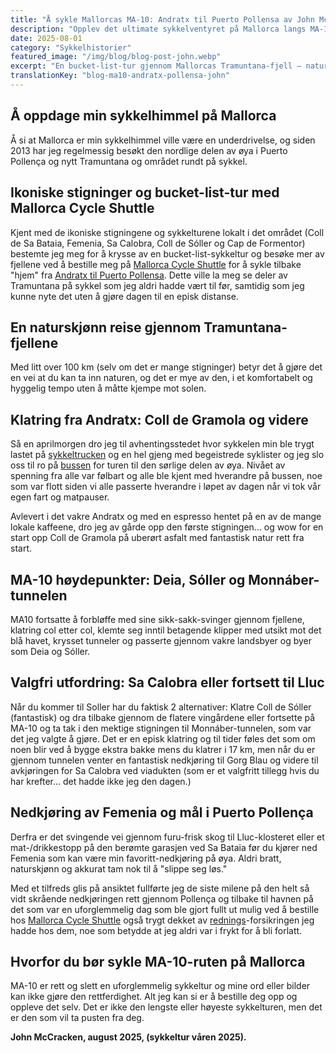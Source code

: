 ```yaml
---
title: "Å sykle Mallorcas MA-10: Andratx til Puerto Pollensa av John McCracken"
description: "Opplev det ultimate sykkelventyret på Mallorca langs MA-10 fra Andratx til Puerto Pollensa gjennom de fantastiske Tramuntana-fjellene."
date: 2025-08-01
category: "Sykkelhistorier"
featured_image: "/img/blog/blog-post-john.webp"
excerpt: "En bucket-list-tur gjennom Mallorcas Tramuntana-fjell – naturskjønne stigninger, betagende klipper og uforglemmelige nedkjøringer fra Andratx til Puerto Pollensa."
translationKey: "blog-ma10-andratx-pollensa-john"
---
```


## Å oppdage min sykkelhimmel på Mallorca

Å si at Mallorca er min sykkelhimmel ville være en underdrivelse, og siden 2013 har jeg regelmessig besøkt den nordlige delen av øya i Puerto Pollença og nytt Tramuntana og området rundt på sykkel.

## Ikoniske stigninger og bucket-list-tur med Mallorca Cycle Shuttle

Kjent med de ikoniske stigningene og sykkelturene lokalt i det området (Coll de Sa Bataia, Femenia, Sa Calobra, Coll de Sóller og Cap de Formentor) bestemte jeg meg for å krysse av en bucket-list-sykkeltur og besøke mer av fjellene ved å bestille meg på <a href="https://mallorcacycleshuttle.company.site/products/Scheduled-Bike-Buses-c15728235" target="_blank">Mallorca Cycle Shuttle</a> for å sykle tilbake "hjem" fra <a href="/nb/sykkel-shuttle/andratx-pollenca-guide/" target="_blank">Andratx til Puerto Pollensa</a>. Dette ville la meg se deler av Tramuntana på sykkel som jeg aldri hadde vært til før, samtidig som jeg kunne nyte det uten å gjøre dagen til en episk distanse.

## En naturskjønn reise gjennom Tramuntana-fjellene

Med litt over 100 km (selv om det er mange stigninger) betyr det å gjøre det en vei at du kan ta inn naturen, og det er mye av den, i et komfortabelt og hyggelig tempo uten å måtte kjempe mot solen.

## Klatring fra Andratx: Coll de Gramola og videre

Så en aprilmorgen dro jeg til avhentingsstedet hvor sykkelen min ble trygt lastet på <a href="https://mallorcacycleshuttle.company.site/products/Scheduled-Bike-Buses-c15728235" target="_blank">sykkeltrucken</a> og en hel gjeng med begeistrede syklister og jeg slo oss til ro på <a href="https://mallorcacycleshuttle.company.site/products/Scheduled-Bike-Buses-c15728235" target="_blank">bussen</a> for turen til den sørlige delen av øya. Nivået av spenning fra alle var følbart og alle ble kjent med hverandre på bussen, noe som var flott siden vi alle passerte hverandre i løpet av dagen når vi tok vår egen fart og matpauser.

Avlevert i det vakre Andratx og med en espresso hentet på en av de mange lokale kaffeene, dro jeg av gårde opp den første stigningen... og wow for en start opp Coll de Gramola på uberørt asfalt med fantastisk natur rett fra start.

## MA-10 høydepunkter: Deia, Sóller og Monnáber-tunnelen

MA10 fortsatte å forbløffe med sine sikk-sakk-svinger gjennom fjellene, klatring col etter col, klemte seg inntil betagende klipper med utsikt mot det blå havet, krysset tunneler og passerte gjennom vakre landsbyer og byer som Deia og Sóller.

## Valgfri utfordring: Sa Calobra eller fortsett til Lluc

Når du kommer til Soller har du faktisk 2 alternativer: Klatre Coll de Sóller (fantastisk) og dra tilbake gjennom de flatere vingårdene eller fortsette på MA-10 og ta tak i den mektige stigningen til Monnáber-tunnelen, som var det jeg valgte å gjøre. Det er en episk klatring og til tider føles det som om noen blir ved å bygge ekstra bakke mens du klatrer i 17 km, men når du er gjennom tunnelen venter en fantastisk nedkjøring til Gorg Blau og videre til avkjøringen for Sa Calobra ved viadukten (som er et valgfritt tillegg hvis du har krefter... det hadde ikke jeg den dagen.)

## Nedkjøring av Femenia og mål i Puerto Pollença

Derfra er det svingende vei gjennom furu-frisk skog til Lluc-klosteret eller et mat-/drikkestopp på den berømte garasjen ved Sa Bataia før du kjører ned Femenia som kan være min favoritt-nedkjøring på øya. Aldri bratt, naturskjønn og akkurat tam nok til å "slippe seg løs."

Med et tilfreds glis på ansiktet fullførte jeg de siste milene på den helt så vidt skrående nedkjøringen rett gjennom Pollença og tilbake til havnen på det som var en uforglemmelig dag som ble gjort fullt ut mulig ved å bestille hos <a href="https://mallorcacycleshuttle.company.site/products/Scheduled-Bike-Buses-c15728235" target="_blank">Mallorca Cycle Shuttle</a> også trygt dekket av <a href="https://mallorcacycleshuttle.company.site/products/Rescue-&-Recovery-c15728236" target="_blank">rednings</a>-forsikringen jeg hadde hos dem, noe som betydde at jeg aldri var i frykt for å bli forlatt.

## Hvorfor du bør sykle MA-10-ruten på Mallorca

MA-10 er rett og slett en uforglemmelig sykkeltur og mine ord eller bilder kan ikke gjøre den rettferdighet. Alt jeg kan si er å bestille deg opp og oppleve det selv. Det er ikke den lengste eller høyeste sykkelturen, men det er den som vil ta pusten fra deg.

**John McCracken, august 2025, (sykkeltur våren 2025).**
